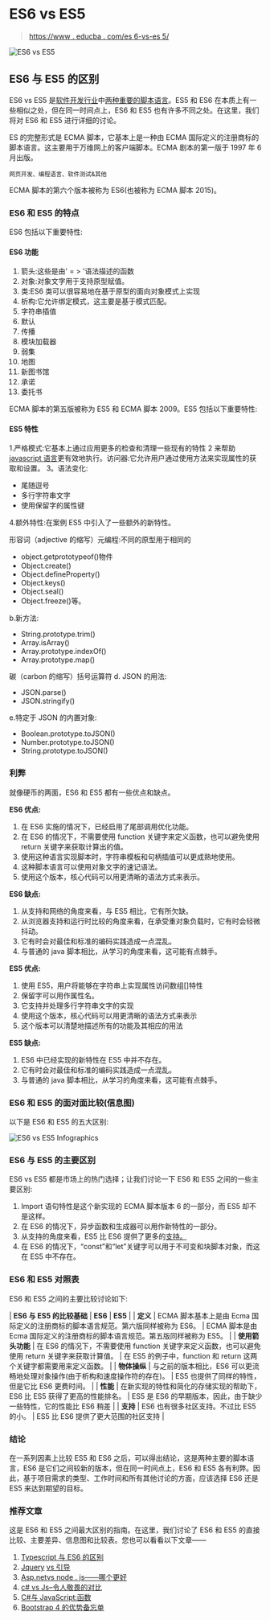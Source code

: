 # ES6 vs ES5

> [https://www . educba . com/es 6-vs-es 5/](https://www.educba.com/es6-vs-es5/)

![ES6 vs ES5](img/02674dbb60df8e99b9c24e389567a6d1.png)



## ES6 与 ES5 的区别

ES6 vs ES5 是[软件开发行业](https://www.educba.com/software-development-vs-web-development/)中[两种重要的脚本语言](https://www.educba.com/programming-languages-vs-scripting-languages/)。ES5 和 ES6 在本质上有一些相似之处，但在同一时间点上，ES6 和 ES5 也有许多不同之处。在这里，我们将对 ES6 和 ES5 进行详细的讨论。

ES 的完整形式是 ECMA 脚本，它基本上是一种由 ECMA 国际定义的注册商标的脚本语言。这主要用于万维网上的客户端脚本。ECMA 剧本的第一版于 1997 年 6 月出版。

<small>网页开发、编程语言、软件测试&其他</small>

ECMA 脚本的第六个版本被称为 ES6(也被称为 ECMA 脚本 2015)。

### ES6 和 ES5 的特点

ES6 包括以下重要特性:

#### ES6 功能

1.  箭头:这些是由' = > '语法描述的函数
2.  对象:对象文字用于支持原型赋值。
3.  类:ES6 类可以很容易地在基于原型的面向对象模式上实现
4.  析构:它允许绑定模式，这主要是基于模式匹配。
5.  字符串插值
6.  默认
7.  传播
8.  模块加载器
9.  弱集
10.  地图
11.  新图书馆
12.  承诺
13.  委托书

ECMA 脚本的第五版被称为 ES5 和 ECMA 脚本 2009。ES5 包括以下重要特性:

#### ES5 特性

1.严格模式:它基本上通过应用更多的检查和清理一些现有的特性
2 来帮助 [javascript 语言](https://www.educba.com/javascript-interview-questions/)更有效地执行。访问器:它允许用户通过使用方法来实现属性的获取和设置。
3。语法变化:

*   尾随逗号
*   多行字符串文字
*   使用保留字的属性键

4.额外特性:在案例 ES5 中引入了一些额外的新特性。

形容词（adjective 的缩写）元编程:不同的原型用于相同的

*   object.getprototypeof()物件
*   Object.create()
*   Object.defineProperty()
*   Object.keys()
*   Object.seal()
*   Object.freeze()等。

b.新方法:

*   String.prototype.trim()
*   Array.isArray()
*   Array.prototype.indexOf()
*   Array.prototype.map()

碳（carbon 的缩写）括号运算符
d. JSON 的用法:

*   JSON.parse()
*   JSON.stringify()

e.特定于 JSON 的内置对象:

*   Boolean.prototype.toJSON()
*   Number.prototype.toJSON()
*   String.prototype.toJSON()

### 利弊

就像硬币的两面，ES6 和 ES5 都有一些优点和缺点。

**ES6 优点:**

1.  在 ES6 实施的情况下，已经启用了尾部调用优化功能。
2.  在 ES6 的情况下，不需要使用 function 关键字来定义函数，也可以避免使用 return 关键字来获取计算出的值。
3.  使用这种语言实现脚本时，字符串模板和句柄插值可以更成熟地使用。
4.  这种脚本语言可以使用对象文字的速记语法。
5.  使用这个版本，核心代码可以用更清晰的语法方式来表示。

**ES6 缺点:**

1.  从支持和网络的角度来看，与 ES5 相比，它有所欠缺。
2.  从浏览器支持和运行时比较的角度来看，在承受重对象负载时，它有时会轻微抖动。
3.  它有时会对最佳和标准的编码实践造成一点混乱。
4.  与普通的 java 脚本相比，从学习的角度来看，这可能有点棘手。

**ES5 优点:**

1.  使用 ES5，用户将能够在字符串上实现属性访问数组[]特性
2.  保留字可以用作属性名。
3.  它支持并处理多行字符串文字的实现
4.  使用这个版本，核心代码可以用更清晰的语法方式来表示
5.  这个版本可以清楚地描述所有的功能及其相应的用法

**ES5 缺点:**

1.  ES6 中已经实现的新特性在 ES5 中并不存在。
2.  它有时会对最佳和标准的编码实践造成一点混乱。
3.  与普通的 java 脚本相比，从学习的角度来看，这可能有点棘手。

### ES6 和 ES5 的面对面比较(信息图)

以下是 ES6 和 ES5 的五大区别:

![ES6 vs ES5 Infographics](img/87fff981d6af4275296838f0afd88146.png)



### ES6 与 ES5 的主要区别

ES6 vs ES5 都是市场上的热门选择；让我们讨论一下 ES6 和 ES5 之间的一些主要区别:

1.  Import 语句特性是这个新实现的 ECMA 脚本版本 6 的一部分，而 ES5 却不是这样。
2.  在 ES6 的情况下，异步函数和生成器可以用作新特性的一部分。
3.  从支持的角度来看，ES5 比 ES6 提供了更多的[支持。](https://www.educba.com/es6-interview-questions/)
4.  在 ES6 的情况下，“const”和“let”关键字可以用于不可变和块脚本对象，而这在 ES5 中不存在。

### ES6 和 ES5 对照表

ES6 和 ES5 之间的主要比较讨论如下:

| **ES6 与 ES5 的比较基础** | **ES6** | **ES5** |
| **定义** | ECMA 脚本基本上是由 Ecma 国际定义的注册商标的脚本语言规范。第六版同样被称为 ES6。 | ECMA 脚本是由 Ecma 国际定义的注册商标的脚本语言规范。第五版同样被称为 ES5。 |
| **使用箭头功能** | 在 ES6 的情况下，不需要使用 function 关键字来定义函数，也可以避免使用 return 关键字来获取计算值。 | 在 ES5 的例子中，function 和 return 这两个关键字都需要用来定义函数。 |
| **物体操纵** | 与之前的版本相比，ES6 可以更流畅地处理对象操作(由于析构和速度操作符的存在)。 | ES5 也提供了同样的特性，但是它比 ES6 更费时间。 |
| **性能** | 在新实现的特性和简化的存储实现的帮助下，ES6 比 ES5 获得了更高的性能排名。 | ES5 是 ES6 的早期版本，因此，由于缺少一些特性，它的性能比 ES6 稍差 |
| **支持** | ES6 也有很多社区支持。不过比 ES5 的小。 | ES5 比 ES6 提供了更大范围的社区支持 |

### 结论

在一系列因素上比较 ES5 和 ES6 之后，可以得出结论，这是两种主要的脚本语言，ES6 是它们之间较新的版本，但在同一时间点上，ES6 和 ES5 各有利弊。因此，基于项目需求的类型、工作时间和所有其他讨论的方面，应该选择 ES6 还是 ES5 来达到期望的目标。

### 推荐文章

这是 ES6 和 ES5 之间最大区别的指南。在这里，我们讨论了 ES6 和 ES5 的直接比较、主要差异、信息图和比较表。您也可以看看以下文章——

1.  [Typescript 与 ES6 的区别](https://www.educba.com/typescript-vs-es6/)
2.  [Jquery](https://www.educba.com/bootstrap-vs-jquery/) [vs 引导](https://www.educba.com/bootstrap-vs-jquery/)
3.  [Asp.net](https://www.educba.com/node-js-vs-asp-net/)[vs node . js——哪个更好](https://www.educba.com/node-js-vs-asp-net/)
4.  [c# vs Js–令人敬畏的对比](https://www.educba.com/c-sharp-vs-js/)
5.  [C#与 JavaScript:函数](https://www.educba.com/c-sharp-vs-javascript/)
6.  [Bootstrap 4 的优势备忘单](https://www.educba.com/bootstrap-4-cheat-sheet/)





